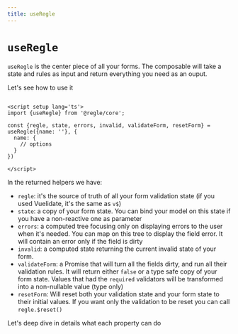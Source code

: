 ```yaml
---
title: useRegle
---
```



# `useRegle`

`useRegle` is the center piece of all your forms. The composable will take a state and rules as input and return everything you need as an ouput.

Let's see how to use it


``` vue twoslash

<script setup lang='ts'>
import {useRegle} from '@regle/core';

const {regle, state, errors, invalid, validateForm, resetForm} = useRegle({name: ''}, {
  name: {
    // options
  }
})

</script>

```

In the returned helpers we have:

- `regle`: it's the source of truth of all your form validation state (if you used Vuelidate, it's the same as `v$`)
- `state`: a copy of your form state. You can bind your model on this state if you have a non-reactive one as parameter
- `errors`: a computed tree focusing only on displaying errors to the user when it's needed. You can map on this tree to display the field error. It will contain an error only if the field is dirty
- `invalid`: a computed state returning the current invalid state of your form.
- `validateForm`: a Promise that will turn all the fields dirty, and run all their validation rules. It will return either `false` or a type safe copy of your form state. Values that had the `required` validators will be transformed into a non-nullable value (type only)
- `resetForm`: Will reset both your validation state and your form state to their initial values. If you want only the validation to be reset you can call `regle.$reset()`


Let's deep dive in details what each property can do